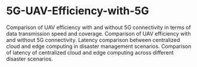 # 5G-UAV-Efficiency-with-5G

Comparison of UAV efficiency with and without 5G connectivity in terms of data transmission speed and coverage.
Comparison of UAV efficiency with and without 5G connectivity.
Latency comparison between centralized cloud and edge computing in disaster management scenarios.
Comparison of latency of centralized cloud and edge computing across different disaster scenarios.
